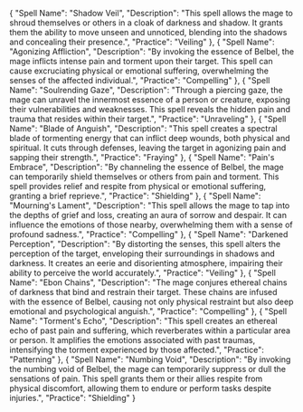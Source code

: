 {
  "Spell Name": "Shadow Veil",
  "Description": "This spell allows the mage to shroud themselves or others in a cloak of darkness and shadow. It grants them the ability to move unseen and unnoticed, blending into the shadows and concealing their presence.",
  "Practice": "Veiling"
},
{
  "Spell Name": "Agonizing Affliction",
  "Description": "By invoking the essence of Belbel, the mage inflicts intense pain and torment upon their target. This spell can cause excruciating physical or emotional suffering, overwhelming the senses of the affected individual.",
  "Practice": "Compelling"
},
{
  "Spell Name": "Soulrending Gaze",
  "Description": "Through a piercing gaze, the mage can unravel the innermost essence of a person or creature, exposing their vulnerabilities and weaknesses. This spell reveals the hidden pain and trauma that resides within their target.",
  "Practice": "Unraveling"
},
{
  "Spell Name": "Blade of Anguish",
  "Description": "This spell creates a spectral blade of tormenting energy that can inflict deep wounds, both physical and spiritual. It cuts through defenses, leaving the target in agonizing pain and sapping their strength.",
  "Practice": "Fraying"
},
{
  "Spell Name": "Pain's Embrace",
  "Description": "By channeling the essence of Belbel, the mage can temporarily shield themselves or others from pain and torment. This spell provides relief and respite from physical or emotional suffering, granting a brief reprieve.",
  "Practice": "Shielding"
},
{
  "Spell Name": "Mourning's Lament",
  "Description": "This spell allows the mage to tap into the depths of grief and loss, creating an aura of sorrow and despair. It can influence the emotions of those nearby, overwhelming them with a sense of profound sadness.",
  "Practice": "Compelling"
},
{
  "Spell Name": "Darkened Perception",
  "Description": "By distorting the senses, this spell alters the perception of the target, enveloping their surroundings in shadows and darkness. It creates an eerie and disorienting atmosphere, impairing their ability to perceive the world accurately.",
  "Practice": "Veiling"
},
{
  "Spell Name": "Ebon Chains",
  "Description": "The mage conjures ethereal chains of darkness that bind and restrain their target. These chains are infused with the essence of Belbel, causing not only physical restraint but also deep emotional and psychological anguish.",
  "Practice": "Compelling"
},
{
  "Spell Name": "Torment's Echo",
  "Description": "This spell creates an ethereal echo of past pain and suffering, which reverberates within a particular area or person. It amplifies the emotions associated with past traumas, intensifying the torment experienced by those affected.",
  "Practice": "Patterning"
},
{
  "Spell Name": "Numbing Void",
  "Description": "By invoking the numbing void of Belbel, the mage can temporarily suppress or dull the sensations of pain. This spell grants them or their allies respite from physical discomfort, allowing them to endure or perform tasks despite injuries.",
  "Practice": "Shielding"
}